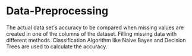 # Data-Preprocessing
The actual data set's accuracy to be compared when missing values are created in one of the columns of the dataset.
Filling missing data with different methods.
Classification Algorithm like Naive Bayes and Decision Trees are used to calculate the accuracy.
